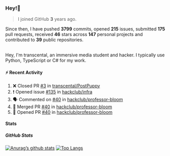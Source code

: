 ### Hey!👋
<!-- [![Banner](banner.png)](https://dillonb07.is-a.dev) -->


> I joined GitHub **3** years ago.

Since then, I have pushed **3799** commits, opened **215** issues, submitted **175** pull requests, received **46** stars across **147** personal projects and contributed to **39** public repositories.

<br>
Hey, I'm transcental, an immersive media student and hacker. I typically use Python, TypeScript or C# for my work.

<br>

#### :zap: Recent Activity

<!--START_SECTION:activity-->
1. ❌ Closed PR [#3](https://github.com/transcental/PostPuppy/pull/3) in [transcental/PostPuppy](https://github.com/transcental/PostPuppy)
2. ❗ Opened issue [#135](https://github.com/hackclub/infra/issues/135) in [hackclub/infra](https://github.com/hackclub/infra)
3. 🗣 Commented on [#40](https://github.com/hackclub/professor-bloom/pull/40#issuecomment-2646342490) in [hackclub/professor-bloom](https://github.com/hackclub/professor-bloom)
4. 🎉 Merged PR [#40](https://github.com/hackclub/professor-bloom/pull/40) in [hackclub/professor-bloom](https://github.com/hackclub/professor-bloom)
5. 💪 Opened PR [#40](https://github.com/hackclub/professor-bloom/pull/40) in [hackclub/professor-bloom](https://github.com/hackclub/professor-bloom)
<!--END_SECTION:activity-->

#### Stats

##### GitHub Stats
[![Anurag’s github stats](https://github-readme-stats.vercel.app/api?username=transcental&show_icons=true&theme=radical)](https://github.com/transcental)
[![Top Langs](https://github-readme-stats.vercel.app/api/top-langs/?username=transcental&layout=compact&theme=radical)](https://github.com/transcental)
